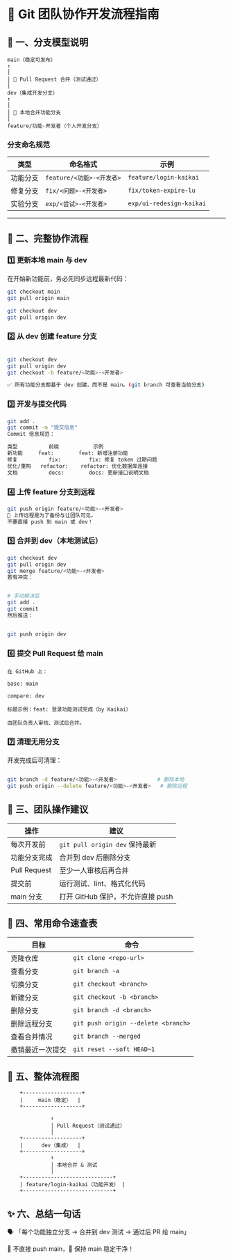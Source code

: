 # 🧭 Git 团队协作开发流程指南

## 🌱 一、分支模型说明

    main（稳定可发布）
    ↑
    │
    │ 🔁 Pull Request 合并（测试通过）
    │
    dev（集成开发分支）
    ↑
    │
    │ 🔀 本地合并功能分支
    │
    feature/功能-开发者（个人开发分支）

### 分支命名规范

| 类型 | 命名格式 | 示例 |
|------|-----------|------|
| 功能分支 | `feature/<功能>-<开发者>` | `feature/login-kaikai` |
| 修复分支 | `fix/<问题>-<开发者>` | `fix/token-expire-lu` |
| 实验分支 | `exp/<尝试>-<开发者>` | `exp/ui-redesign-kaikai` |

---

## 🧩 二、完整协作流程

### 1️⃣ 更新本地 main 与 dev
在开始新功能前，务必先同步远程最新代码：
```bash
git checkout main
git pull origin main

git checkout dev
git pull origin dev
```
### 2️⃣ 从 dev 创建 feature 分支
```bash

git checkout dev
git pull origin dev
git checkout -b feature/<功能>-<开发者>

✅ 所有功能分支都基于 dev 创建，而不是 main。(git branch 可查看当前分支)
```
### 3️⃣ 开发与提交代码
```bash
git add .
git commit -m "提交信息"
Commit 信息规范：

类型    	    前缀	         示例
新功能	    feat:	     feat: 新增注册功能
修复		    fix:         fix: 修复 token 过期问题
优化/重构	refactor:    refactor: 优化数据库连接
文档    	    docs:	     docs: 更新接口说明文档
```
### 4️⃣ 上传 feature 分支到远程
```bash
git push origin feature/<功能>-<开发者>
📌 上传远程是为了备份与让团队可见。
不要直接 push 到 main 或 dev！
```
### 5️⃣ 合并到 dev（本地测试后）
```bash
git checkout dev
git pull origin dev
git merge feature/<功能>-<开发者>
若有冲突：


# 手动解决后
git add .
git commit
然后推送：


git push origin dev
```
### 6️⃣ 提交 Pull Request 给 main
```base
在 GitHub 上：

base: main

compare: dev

标题示例：feat: 登录功能测试完成（by Kaikai）

由团队负责人审核、测试后合并。
```
### 7️⃣ 清理无用分支
开发完成后可清理：
```bash

git branch -d feature/<功能>-<开发者>             # 删除本地
git push origin --delete feature/<功能>-<开发者>   # 删除远程
```
## 🧠 三、团队操作建议
| 操作           | 建议                         |
| ------------ | -------------------------- |
| 每次开发前        | `git pull origin dev` 保持最新 |
| 功能分支完成       | 合并到 dev 后删除分支              |
| Pull Request | 至少一人审核后再合并                 |
| 提交前          | 运行测试、lint、格式化代码            |
| main 分支      | 打开 GitHub 保护，不允许直接 push    |

## 🧰 四、常用命令速查表
| 目标       | 命令                                  |
| -------- | ----------------------------------- |
| 克隆仓库     | `git clone <repo-url>`              |
| 查看分支     | `git branch -a`                     |
| 切换分支     | `git checkout <branch>`             |
| 新建分支     | `git checkout -b <branch>`          |
| 删除分支     | `git branch -d <branch>`            |
| 删除远程分支   | `git push origin --delete <branch>` |
| 查看合并情况   | `git branch --merged`               |
| 撤销最近一次提交 | `git reset --soft HEAD~1`           |


## 🧭 五、整体流程图
        +-------------------+
        |     main（稳定）  |
        +-------------------+

                  ↑
                  │ Pull Request（测试通过）
                  │
        +-------------------+
        |      dev（集成）  |
        +-------------------+
                  ↑
                  │ 本地合并 & 测试
                  │
        +-----------------------------+
        | feature/login-kaikai（功能开发） |
        +-----------------------------+
## ✨ 六、总结一句话
🗣️ 「每个功能独立分支 → 合并到 dev 测试 → 通过后 PR 给 main」

🚫 不直接 push main，🚀 保持 main 稳定干净！